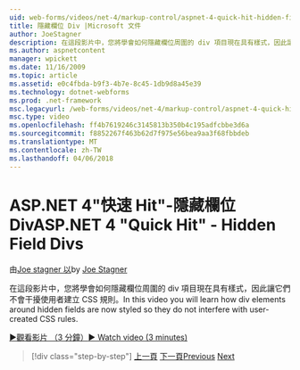 ```yaml
---
uid: web-forms/videos/net-4/markup-control/aspnet-4-quick-hit-hidden-field-divs
title: 隱藏欄位 Div |Microsoft 文件
author: JoeStagner
description: 在這段影片中，您將學會如何隱藏欄位周圍的 div 項目現在具有樣式，因此讓它們不會干擾使用者建立 CSS 規則。
ms.author: aspnetcontent
manager: wpickett
ms.date: 11/16/2009
ms.topic: article
ms.assetid: e0c4fbda-b9f3-4b7e-8c45-1db9d8a45e39
ms.technology: dotnet-webforms
ms.prod: .net-framework
msc.legacyurl: /web-forms/videos/net-4/markup-control/aspnet-4-quick-hit-hidden-field-divs
msc.type: video
ms.openlocfilehash: ff4b7619246c3145813b350b4c195adfcbbe3d6a
ms.sourcegitcommit: f8852267f463b62d7f975e56bea9aa3f68fbbdeb
ms.translationtype: MT
ms.contentlocale: zh-TW
ms.lasthandoff: 04/06/2018
---
```

<a name="aspnet-4-quick-hit---hidden-field-divs"></a><span data-ttu-id="6796a-103">ASP.NET 4"快速 Hit"-隱藏欄位 Div</span><span class="sxs-lookup"><span data-stu-id="6796a-103">ASP.NET 4 "Quick Hit" - Hidden Field Divs</span></span>
====================
<span data-ttu-id="6796a-104">由[Joe stagner 以](https://github.com/JoeStagner)</span><span class="sxs-lookup"><span data-stu-id="6796a-104">by [Joe Stagner](https://github.com/JoeStagner)</span></span>

<span data-ttu-id="6796a-105">在這段影片中，您將學會如何隱藏欄位周圍的 div 項目現在具有樣式，因此讓它們不會干擾使用者建立 CSS 規則。</span><span class="sxs-lookup"><span data-stu-id="6796a-105">In this video you will learn how div elements around hidden fields are now styled so they do not interfere with user-created CSS rules.</span></span>

[<span data-ttu-id="6796a-106">&#9654;觀看影片 （3 分鐘）</span><span class="sxs-lookup"><span data-stu-id="6796a-106">&#9654; Watch video (3 minutes)</span></span>](https://channel9.msdn.com/Blogs/ASP-NET-Site-Videos/aspnet-4-quick-hit-hidden-field-divs)

> [!div class="step-by-step"]
> <span data-ttu-id="6796a-107">[上一頁](aspnet-4-quick-hit-tableless-menu-control.md)
> [下一頁](aspnet-4-quick-hit-disabled-control-styling.md)</span><span class="sxs-lookup"><span data-stu-id="6796a-107">[Previous](aspnet-4-quick-hit-tableless-menu-control.md)
[Next](aspnet-4-quick-hit-disabled-control-styling.md)</span></span>
